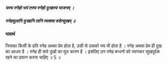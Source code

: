 ##### यस्य स्नेहो भयं तस्य स्नेहो दुःखस्य भाजनम् ।
##### स्नेहमूलानि दुःखानि तानि त्यक्त्वा वसेत्सुखम् ॥

#### भावार्थ

जिसका किसी के प्रति स्नेह अथवा प्रेम होता है, उसी से उसको भय भी होता है । स्नेह अथवा प्रेम ही दुख का आधार है । स्नेह ही सारे दुखों का मूल कारण है । इसलिए उन स्नेह बन्धनों को त्यागकर सुखपूर्वक रहने का प्रयत्न करना चाहिए ॥ 5 ॥
